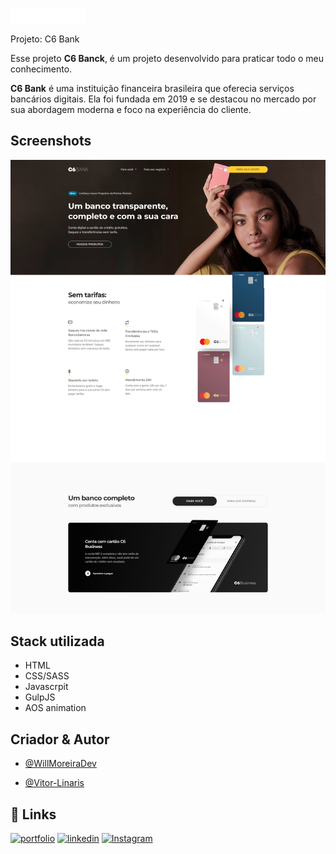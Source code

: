 ![Logo](./img/logo.png)

Projeto: C6 Bank

Esse projeto **C6 Banck**, é um projeto desenvolvido para praticar todo o meu conhecimento.

**C6 Bank** é uma instituição financeira brasileira que oferecia serviços bancários digitais. Ela foi fundada em 2019 e se destacou no mercado por sua abordagem moderna e foco na experiência do cliente.

## Screenshots

![App Screenshot](./screenshot.png)

## Stack utilizada

- HTML
- CSS/SASS
- Javascrpit
- GulpJS
- AOS animation

## Criador & Autor

- [@WillMoreiraDev](https://www.linkedin.com/in/willmoreira/)

- [@Vitor-Linaris](https://www.linkedin.com/in/vitor-linaris-a33a95235/)

## 🔗 Links

[![portfolio](https://img.shields.io/badge/my_portfolio-000?style=for-the-badge&logo=ko-fi&logoColor=white)](https://keepo.io/linarisdev/)
[![linkedin](https://img.shields.io/badge/linkedin-0A66C2?style=for-the-badge&logo=linkedin&logoColor=white)](https://www.linkedin.com/in/vitor-linaris-a33a95235/)
[![Instagram](https://img.shields.io/badge/Instagram-E4405F?style=for-the-badge&logo=instagram&logoColor=white)](https://www.instagram.com/linaris.dev/)
